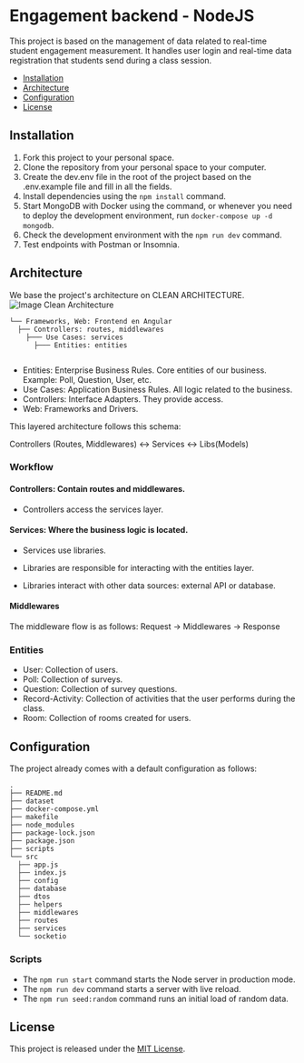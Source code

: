 # Engagement backend - NodeJS

This project is based on the management of data related to real-time student engagement measurement. It handles user login and real-time data registration that students send during a class session.

- [Installation](#installation)
- [Architecture](#architecture)
- [Configuration](#configuration)
- [License](#license)

## Installation

1. Fork this project to your personal space.
2. Clone the repository from your personal space to your computer.
3. Create the dev.env file in the root of the project based on the .env.example file and fill in all the fields.
4. Install dependencies using the `npm install` command.
5. Start MongoDB with Docker using the command, or whenever you need to deploy the development environment, run `docker-compose up -d mongodb`.
6. Check the development environment with the `npm run dev` command.
7. Test endpoints with Postman or Insomnia.

## Architecture
We base the project's architecture on CLEAN ARCHITECTURE.
![Image Clean Architecture](https://miro.medium.com/v2/resize:fit:1400/format:webp/1*0R0r00uF1RyRFxkxo3HVDg.png)
```
└── Frameworks, Web: Frontend en Angular
  ├── Controllers: routes, middlewares
    ├─── Use Cases: services
      ├─── Entities: entities
 
```
- Entities: Enterprise Business Rules. Core entities of our business. Example: Poll, Question, User, etc.
- Use Cases: Application Business Rules. All logic related to the business.
- Controllers: Interface Adapters. They provide access.
- Web: Frameworks and Drivers.

This layered architecture follows this schema:

Controllers (Routes, Middlewares) <-> Services <-> Libs(Models)

### Workflow

#### Controllers: Contain routes and middlewares.
- Controllers access the services layer.

#### Services: Where the business logic is located.
- Services use libraries.

- Libraries are responsible for interacting with the entities layer.
- Libraries interact with other data sources: external API or database.

#### Middlewares
The middleware flow is as follows:
Request -> Middlewares -> Response

### Entities

- User: Collection of users.
- Poll: Collection of surveys.
- Question: Collection of survey questions.
- Record-Activity: Collection of activities that the user performs during the class.
- Room: Collection of rooms created for users.

## Configuration

The project already comes with a default configuration as follows:

```
.
├── README.md
├── dataset
├── docker-compose.yml
├── makefile
├── node_modules
├── package-lock.json
├── package.json
├── scripts
└── src
  ├── app.js
  ├── index.js
  ├── config
  ├── database
  ├── dtos
  ├── helpers
  ├── middlewares
  ├── routes
  ├── services
  └── socketio
```

### Scripts

- The `npm run start` command starts the Node server in production mode.
- The `npm run dev` command starts a server with live reload.
- The `npm run seed:random` command runs an initial load of random data.

## License

This project is released under the [MIT License](https://opensource.org/licenses/MIT).
